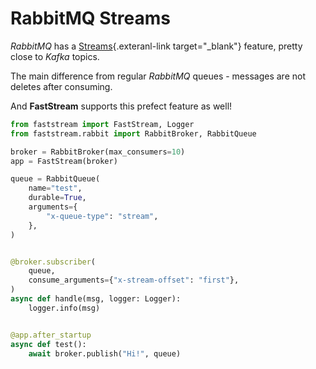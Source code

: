 # RabbitMQ Streams

*RabbitMQ* has a [Streams](https://www.rabbitmq.com/streams.html){.exteranl-link target="_blank"} feature, pretty close to *Kafka* topics.

The main difference from regular *RabbitMQ* queues - messages are not deletes after consuming.

And **FastStream** supports this prefect feature as well!

```python linenums="1" hl_lines="4 10-12 17"
from faststream import FastStream, Logger
from faststream.rabbit import RabbitBroker, RabbitQueue

broker = RabbitBroker(max_consumers=10)
app = FastStream(broker)

queue = RabbitQueue(
    name="test",
    durable=True,
    arguments={
        "x-queue-type": "stream",
    },
)


@broker.subscriber(
    queue,
    consume_arguments={"x-stream-offset": "first"},
)
async def handle(msg, logger: Logger):
    logger.info(msg)


@app.after_startup
async def test():
    await broker.publish("Hi!", queue)
```
